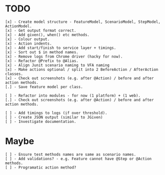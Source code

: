 TODO
====

    [x] - Create model structure - FeatureModel, ScenarioModel, StepModel, ActionModel.
    [x] - Get output format correct.
    [x] - Add given(), when() etc methods.
    [x] - Colour output.
    [x] - Action indents.
    [x] - Add start/finish to service layer + timings.
    [x] - Sort out $ in method names.
    [x] - Remove logs from Chrome driver (hacky for now).
    [x] - Refactor @Prefix to @Alias.
    [x] - Align Junit scenario naming to VFA naming
    [x] - Make actions optional / split into 2 BeforeAction / AfterAction classes.  
    [x] - Check out screenshots (e.g. after @Action) / before and after action methods.
    [.] - Save feature model per class.   
    
    [ ] - Refactor into modules - for now (1 platform) + (1 web).
    [.] - Check out screenshots (e.g. after @Action) / before and after action methods.
    
    [ ] - Add timings to logs (if over threshold).
    [ ] - Create JSON output (similar to JGiven)
    [ ] - Investigate documentation.

Maybe
=====

    [ ] - Ensure test methods names are same as scenario names.
    [ ] - Add validations? - e.g. Feature cannot have @Step or @Action methods.
    [ ] - Programatic action method?